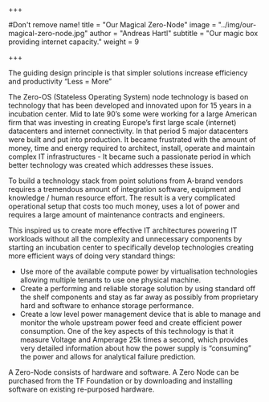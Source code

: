 +++

#Don't remove name!
title = "Our Magical Zero-Node"
image = "../img/our-magical-zero-node.jpg"
author = "Andreas Hartl"
subtitle = "Our magic box providing internet capacity."
weight = 9

+++

The guiding design principle is that simpler solutions increase efficiency and productivity “Less = More”

The Zero-OS (Stateless Operating System) node technology is based on technology that has been developed and innovated upon for 15 years in a incubation center. Mid to late 90’s some were working for a large American firm that was investing in creating Europe’s first large scale (internet) datacenters and internet connectivity.  In that period 5 major datacenters were built and put into production. It became frustrated with the amount of money, time and energy required to architect, install, operate and maintain complex IT infrastructures  - It became such a passionate period in which better technology was created which addresses these issues.


To build a technology stack from point solutions from A-brand vendors requires a tremendous amount of integration software, equipment and knowledge / human resource effort.  The result is a very complicated operational setup that costs too much money, uses a lot of power and requires a large amount of maintenance contracts and engineers.


This inspired us to create more effective IT architectures powering IT workloads without all the complexity and unnecessary components by starting an incubation center to specifically develop technologies creating more efficient ways of doing very standard things:  


* Use more of the available compute power by virtualisation technologies allowing multiple tenants to use one physical machine.
* Create a performing and reliable storage solution by using standard off the shelf components and stay as far away as possibly from proprietary hard and software to enhance storage performance.
* Create a low level power management device that is able to manage and monitor the whole upstream power feed and create efficient power consumption.  One of the key aspects of this technology is that it measure Voltage and Amperage 25k times a second, which provides very detailed information about how the power supply is “consuming” the power  and allows for analytical failure prediction.


A Zero-Node consists of hardware and software. A Zero Node can be purchased from the TF Foundation or by downloading and installing software on existing re-purposed hardware.
